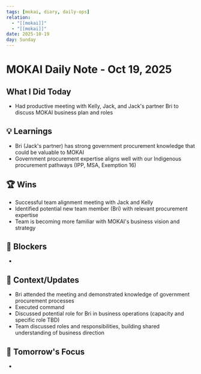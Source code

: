 ```yaml
---
tags: [mokai, diary, daily-ops]
relation:
  - "[[mokai]]"
  - "[[mokai]]"
date: 2025-10-19
day: Sunday
---
```

# MOKAI Daily Note - Oct 19, 2025

## What I Did Today
- Had productive meeting with Kelly, Jack, and Jack's partner Bri to discuss MOKAI business plan and roles

## 💡 Learnings
- Bri (Jack's partner) has strong government procurement knowledge that could be valuable to MOKAI
- Government procurement expertise aligns well with our Indigenous procurement pathways (IPP, MSA, Exemption 16)

## 🏆 Wins
- Successful team alignment meeting with Jack and Kelly
- Identified potential new team member (Bri) with relevant procurement expertise
- Team is becoming more familiar with MOKAI's business vision and strategy

## 🚨 Blockers
-

## 📝 Context/Updates
- Bri attended the meeting and demonstrated knowledge of government procurement processes
- Executed  command
- Discussed potential role for Bri in business operations (capacity and specific role TBD)
- Team discussed roles and responsibilities, building shared understanding of business direction

## 🎯 Tomorrow's Focus
-
